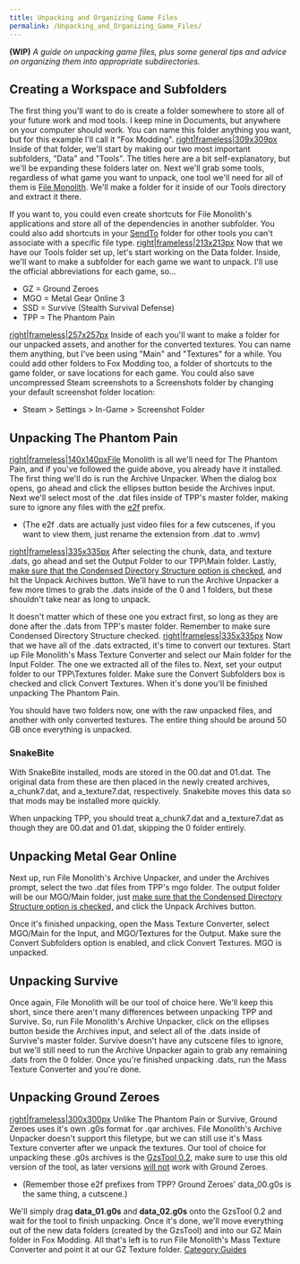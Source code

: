 ```yaml
---
title: Unpacking and Organizing Game Files
permalink: /Unpacking_and_Organizing_Game_Files/
---
```


**(WIP)** *A guide on unpacking game files, plus some general tips and
advice on organizing them into appropriate subdirectories.*

## **Creating a Workspace and Subfolders**

The first thing you'll want to do is create a folder somewhere to store
all of your future work and mod tools. I keep mine in Documents, but
anywhere on your computer should work. You can name this folder anything
you want, but for this example I'll call it "Fox Modding".
[right|frameless|309x309px](/File:File_Monolith_Shortcuts.png "wikilink")
Inside of that folder, we'll start by making our two most important
subfolders, "Data" and "Tools". The titles here are a bit
self-explanatory, but we'll be expanding these folders later on. Next
we'll grab some tools, regardless of what game you want to unpack, one
tool we'll need for all of them is [File
Monolith](https://github.com/JosephZoeller/FileMonolith/releases/tag/v0.4.0.0).
We'll make a folder for it inside of our Tools directory and extract it
there.

If you want to, you could even create shortcuts for File Monolith's
applications and store all of the dependencies in another subfolder. You
could also add shortcuts in your
[SendTo](https://www.howtogeek.com/howto/windows-vista/customize-the-windows-vista-send-to-menu/)
folder for other tools you can't associate with a specific file type.
[right|frameless|213x213px](/File:Data_Folder.png "wikilink") Now that
we have our Tools folder set up, let's start working on the Data folder.
Inside, we'll want to make a subfolder for each game we want to unpack.
I'll use the official abbreviations for each game, so...

  - GZ = Ground Zeroes
  - MGO = Metal Gear Online 3
  - SSD = Survive (Stealth Survival Defense)
  - TPP = The Phantom Pain

[right|frameless|257x257px](/File:TPP_Folder.png "wikilink") Inside of
each you'll want to make a folder for our unpacked assets, and another
for the converted textures. You can name them anything, but I've been
using "Main" and "Textures" for a while. You could add other folders to
Fox Modding too, a folder of shortcuts to the game folder, or save
locations for each game. You could also save uncompressed Steam
screenshots to a Screenshots folder by changing your default screenshot
folder location:

  - Steam \> Settings \> In-Game \> Screenshot Folder

## **Unpacking The Phantom Pain**

[right|frameless|140x140pxFile](/File:Cutscene_Files.png "wikilink")
Monolith is all we'll need for The Phantom Pain, and if you've followed
the guide above, you already have it installed. The first thing we'll do
is run the Archive Unpacker. When the dialog box opens, go ahead and
click the ellipses button beside the Archives input. Next we'll select
most of the .dat files inside of TPP's master folder, making sure to
ignore any files with the <u>e2f</u> prefix.

  - (The e2f .dats are actually just video files for a few cutscenes, if
    you want to view them, just rename the extension from .dat to .wmv)

[right|frameless|335x335px](/File:Archive_Unpacker_2.png "wikilink")
After selecting the chunk, data, and texture .dats, go ahead and set the
Output Folder to our TPP\\Main folder. Lastly, <u>make sure that the
Condensed Directory Structure option is checked</u>, and hit the Unpack
Archives button. We'll have to run the Archive Unpacker a few more times
to grab the .dats inside of the 0 and 1 folders, but these shouldn't
take near as long to unpack.

It doesn't matter which of these one you extract first, so long as they
are done after the .dats from TPP's master folder. Remember to make sure
Condensed Directory Structure checked.
[right|frameless|335x335px](/File:Mass_Texture_Converter_2.png "wikilink")
Now that we have all of the .dats extracted, it's time to convert our
textures. Start up File Monolith's Mass Texture Converter and select our
Main folder for the Input Folder. The one we extracted all of the files
to. Next, set your output folder to our TPP\\Textures folder. Make sure
the Convert Subfolders box is checked and click Convert Textures. When
it's done you'll be finished unpacking The Phantom Pain.

You should have two folders now, one with the raw unpacked files, and
another with only converted textures. The entire thing should be around
50 GB once everything is unpacked.

### **SnakeBite**

With SnakeBite installed, mods are stored in the 00.dat and 01.dat. The
original data from these are then placed in the newly created archives,
a_chunk7.dat, and a_texture7.dat, respectively. Snakebite moves this
data so that mods may be installed more quickly.

When unpacking TPP, you should treat a_chunk7.dat and a_texture7.dat
as though they are 00.dat and 01.dat, skipping the 0 folder entirely.

## **Unpacking Metal Gear Online**

Next up, run File Monolith's Archive Unpacker, and under the Archives
prompt, select the two .dat files from TPP's mgo folder. The output
folder will be our MGO/Main folder, just <u>make sure that the Condensed
Directory Structure option is checked,</u> and click the Unpack Archives
button.

Once it's finished unpacking, open the Mass Texture Converter, select
MGO/Main for the Input, and MGO/Textures for the Output. Make sure the
Convert Subfolders option is enabled, and click Convert Textures. MGO is
unpacked.

## **Unpacking Survive**

Once again, File Monolith will be our tool of choice here. We'll keep
this short, since there aren't many differences between unpacking TPP
and Survive. So, run File Monolith's Archive Unpacker, click on the
ellipses button beside the Archives input, and select all of the .dats
inside of Survive's master folder. Survive doesn't have any cutscene
files to ignore, but we'll still need to run the Archive Unpacker again
to grab any remaining .dats from the 0 folder. Once you're finished
unpacking .dats, run the Mass Texture Converter and you're done.

## **Unpacking Ground Zeroes**

[right|frameless|300x300px](/File:Unpacked_GZ_Main_Folder.png "wikilink")
Unlike The Phantom Pain or Survive, Ground Zeroes uses it's own .g0s
format for .qar archives. File Monolith's Archive Unpacker doesn't
support this filetype, but we can still use it's Mass Texture converter
after we unpack the textures. Our tool of choice for unpacking these
.g0s archives is the
[GzsTool 0.2](https://github.com/Atvaark/GzsTool/releases/tag/v0.2),
make sure to use this old version of the tool, as later versions <u>will
not</u> work with Ground Zeroes.

  - (Remember those e2f prefixes from TPP? Ground Zeroes' data_00.g0s
    is the same thing, a cutscene.)

We'll simply drag **data_01.g0s** and **data_02.g0s** onto the GzsTool
0.2 and wait for the tool to finish unpacking. Once it's done, we'll
move everything out of the new data folders (created by the GzsTool) and
into our GZ Main folder in Fox Modding. All that's left is to run File
Monolith's Mass Texture Converter and point it at our GZ Texture folder.
[Category:Guides](/Category:Guides "wikilink")